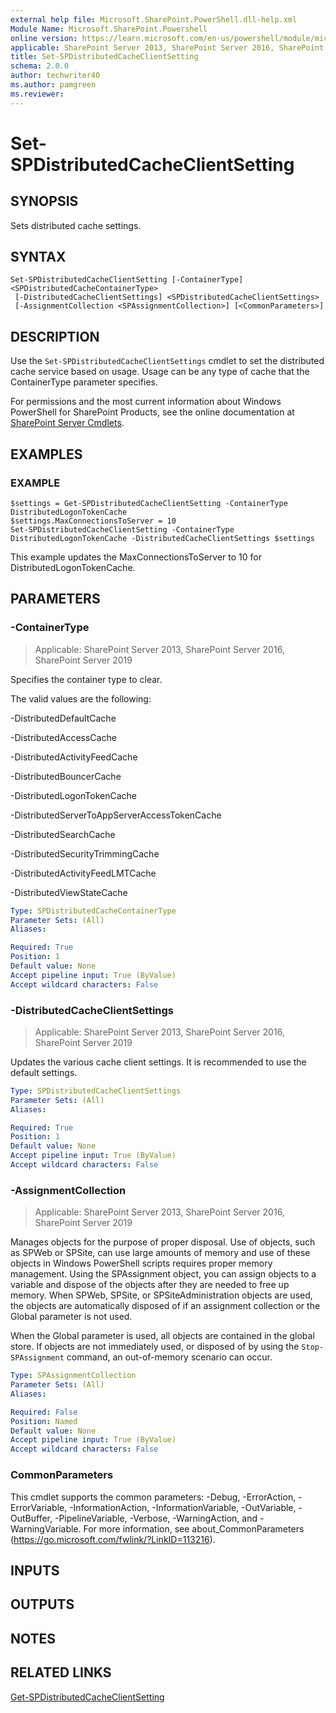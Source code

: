 ```yaml
---
external help file: Microsoft.SharePoint.PowerShell.dll-help.xml
Module Name: Microsoft.SharePoint.Powershell
online version: https://learn.microsoft.com/en-us/powershell/module/microsoft.sharepoint.powershell/set-spdistributedcacheclientsetting
applicable: SharePoint Server 2013, SharePoint Server 2016, SharePoint Server 2019
title: Set-SPDistributedCacheClientSetting
schema: 2.0.0
author: techwriter40
ms.author: pamgreen
ms.reviewer:
---
```


# Set-SPDistributedCacheClientSetting

## SYNOPSIS
Sets distributed cache settings.

## SYNTAX

```
Set-SPDistributedCacheClientSetting [-ContainerType] <SPDistributedCacheContainerType>
 [-DistributedCacheClientSettings] <SPDistributedCacheClientSettings>
 [-AssignmentCollection <SPAssignmentCollection>] [<CommonParameters>]
```

## DESCRIPTION
Use the `Set-SPDistributedCacheClientSettings` cmdlet to set the distributed cache service based on usage.
Usage can be any type of cache that the ContainerType parameter specifies.

For permissions and the most current information about Windows PowerShell for SharePoint Products, see the online documentation at [SharePoint Server Cmdlets](https://learn.microsoft.com/powershell/sharepoint/sharepoint-server/sharepoint-server-cmdlets).

## EXAMPLES

### EXAMPLE
```
$settings = Get-SPDistributedCacheClientSetting -ContainerType DistributedLogonTokenCache
$settings.MaxConnectionsToServer = 10
Set-SPDistributedCacheClientSetting -ContainerType DistributedLogonTokenCache -DistributedCacheClientSettings $settings
```

This example updates the MaxConnectionsToServer to 10 for DistributedLogonTokenCache.

## PARAMETERS

### -ContainerType

> Applicable: SharePoint Server 2013, SharePoint Server 2016, SharePoint Server 2019

Specifies the container type to clear.

The valid values are the following:

-DistributedDefaultCache

-DistributedAccessCache

-DistributedActivityFeedCache

-DistributedBouncerCache

-DistributedLogonTokenCache

-DistributedServerToAppServerAccessTokenCache

-DistributedSearchCache

-DistributedSecurityTrimmingCache

-DistributedActivityFeedLMTCache

-DistributedViewStateCache

```yaml
Type: SPDistributedCacheContainerType
Parameter Sets: (All)
Aliases:

Required: True
Position: 1
Default value: None
Accept pipeline input: True (ByValue)
Accept wildcard characters: False
```

### -DistributedCacheClientSettings

> Applicable: SharePoint Server 2013, SharePoint Server 2016, SharePoint Server 2019

Updates the various cache client settings.
It is recommended to use the default settings.

```yaml
Type: SPDistributedCacheClientSettings
Parameter Sets: (All)
Aliases:

Required: True
Position: 1
Default value: None
Accept pipeline input: True (ByValue)
Accept wildcard characters: False
```

### -AssignmentCollection

> Applicable: SharePoint Server 2013, SharePoint Server 2016, SharePoint Server 2019

Manages objects for the purpose of proper disposal.
Use of objects, such as SPWeb or SPSite, can use large amounts of memory and use of these objects in Windows PowerShell scripts requires proper memory management.
Using the SPAssignment object, you can assign objects to a variable and dispose of the objects after they are needed to free up memory.
When SPWeb, SPSite, or SPSiteAdministration objects are used, the objects are automatically disposed of if an assignment collection or the Global parameter is not used.

When the Global parameter is used, all objects are contained in the global store.
If objects are not immediately used, or disposed of by using the `Stop-SPAssignment` command, an out-of-memory scenario can occur.

```yaml
Type: SPAssignmentCollection
Parameter Sets: (All)
Aliases:

Required: False
Position: Named
Default value: None
Accept pipeline input: True (ByValue)
Accept wildcard characters: False
```

### CommonParameters
This cmdlet supports the common parameters: -Debug, -ErrorAction, -ErrorVariable, -InformationAction, -InformationVariable, -OutVariable, -OutBuffer, -PipelineVariable, -Verbose, -WarningAction, and -WarningVariable. For more information, see about_CommonParameters (https://go.microsoft.com/fwlink/?LinkID=113216).

## INPUTS

## OUTPUTS

## NOTES

## RELATED LINKS

[Get-SPDistributedCacheClientSetting](Get-SPDistributedCacheClientSetting.md)
